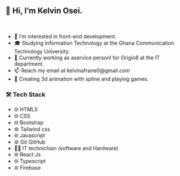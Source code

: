 <h2>👋 Hi, I’m Kelvin Osei.</h2> <br>
<ul>
 <li> 👀 I’m interested in front-end development. </li>
  <li> 
 🎓 Studying Information Technology at the Ghana Communication Technology University.</li>
  <li> 💞️ Currently working as aservice personl for Origin8 at the IT department. </li>
  <li> 📫 Reach my email at kelvinafrane0@gmail.com </li>
  <li> 🏓 Creating 3d animation with spline and playing games. </li>
</ul>

<h3>🛠 Tech Stack</h3>
 <ul>
  <li>🌐   HTML5 </li>
  <li>🌐   CSS </li>
  <li>🌐   Bootstrap </li>
  <li>⚙️   Tailwind css </li>
  <li>🌐   Javascript </li>
  <li>⚙️   Git GitHub</li>
  <li>🧑‍💻   IT technichian (software and Hardware)</li>
  <li>🌐   React Js</li>
  <li>🌐   Typescript </li>
  <li>🌐   Firebase </li>
 </ul>










<!---
khayb1/khayb1 is a ✨ special ✨ repository because its `README.md` (this file) appears on your GitHub profile.
You can click the Preview link to take a look at your changes.
--->
